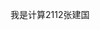 我是计算2112张建国

<!---
1231z/1231z is a ✨ special ✨ repository because its `README.md` (this file) appears on your GitHub profile.
You can click the Preview link to take a look at your changes.
--->
